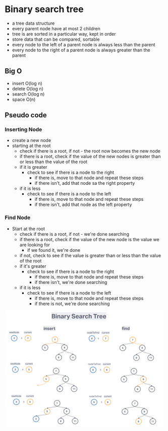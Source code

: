 # Binary search tree

- a tree data structure
- every parent node have at most 2 children
- tree is are sorted in a particular way, kept in order
- store data that can be compared, sortable
- every node to the left of a parent node is always less than the parent
- every node to the right of a parent node is always greater than the parent

## Big O

- insert O(log n)
- delete O(log n)
- search O(log n)
- space O(n)

## Pseudo code

### Inserting Node

- create a new node
- starting at the root
  - check if there is a root, if not - the root now becomes the new node
  - if there is a root, check if the value of the new nodes is greater than or less than the value of the root
  - if it is greater
    - check to see if there is a node to the right
      - if there is, move to that node and repeat these steps
      - if there isn't, add that node sa the right property
  - if it is less
    - check to see if there is a node to the left
      - if there is, move to that node and repeat these steps
      - if there isn't, add that node as the left property

### Find Node

- Start at the root
  - check if there is a root, if not - we're done searching
  - if there is a root, check if the value of the new node is the value we are looking for
    - if we found it, we're done
  - if not, check to see if the value is greater than or less than the value of the root
  - if it's greater
    - check to see if there is a node to the right
      - if there is, move to that node and repeat these steps
      - if there isn't, we're done searching
  - if it is less
    - check to see if there is a node to the left
      - if there is, move to that node and repeat these steps
      - if there is not, we're done searching

![Binary search tree](binary-search-tree.png)
